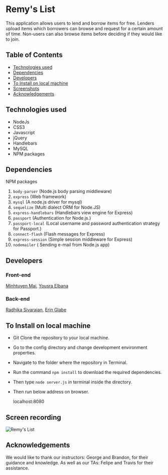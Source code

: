 # Remy's List

This application allows users to lend and borrow items for free. Lenders upload items which borrowers can browse and request for a certain amount of time. Non-users can also browse items before deciding if they would like to join.

## Table of Contents

- [Technologies used](#technologies-used)
- [Dependencies](#dependencies)
- [Developers](#developers)
- [To Install on local machine](#to-install-on-local-machine)
- [Screenshots](#screenshots)
- [Acknowledgements](#acknowledgements)

## Technologies used
* NodeJs
* CSS3
* Javascript
* jQuery
* Handlebars
* MySQL
* NPM packages

## Dependencies
NPM packages

1. `body-parser` (Node.js body parsing middleware)
1. `express` (Web framework)
1. `mysql` (A node.js driver for mysql)
1. `sequelize` (Multi dialect ORM for Node.JS)
1. `express-handlebars` (Handlebars view engine for Express)
1. `passport` (Authentication for Node.js.)
1. `passport-local` (Local username and password authentication strategy for Passport.)
1. `connect-flash` (Flash messages for Express)
1. `express-session` (Simple session middleware for Express)
1. `nodemailer` ( Sending e-mail from  Node.js app)


## Developers

### Front-end
[Minhtuyen Mai](https://github.com/mightyminh), 
[Yousra Elbana](https://github.com/Yousrat)

### Back-end
[Radhika Sivarajan](https://github.com/radhika-sivarajan), 
[Erin Glabe](https://github.com/eglabe)

## To Install on local machine

* Git Clone the repository to your local machine.
* Go to the config directory and change development environment properties.
* Navigate to the folder where the repository in Terminal.
* Run the command `npm install` to download the required dependencies.
* Then type `node server.js` in terminal inside the directory.
* Then run below address on browser.
	
	localhost:8080

## Screen recording

![Remy's List](/public/assets/img/RemysList.gif)

## Acknowledgements

We would like to thank our instructors: George and Brandon, for their guidance and knowledge. As well as our TAs: Felipe and Travis for their assistance.
